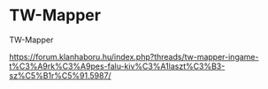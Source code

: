 # TW-Mapper
TW-Mapper

https://forum.klanhaboru.hu/index.php?threads/tw-mapper-ingame-t%C3%A9rk%C3%A9pes-falu-kiv%C3%A1laszt%C3%B3-sz%C5%B1r%C5%91.5987/
